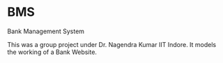 # BMS
Bank Management System

This was a group project under Dr. Nagendra Kumar IIT Indore. It models the working of a Bank Website.
